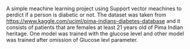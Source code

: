 A simple meachine learning project using Support vector meachines to perdict if a person is diabetic or not.
The dataset was taken from https://www.kaggle.com/uciml/pima-indians-diabetes-database and it consists of patients that are females at least 21 years old of Pima Indian heritage.
One model was trained with the glucose level and other model was trained after omission of  Glucose levl parameter.

